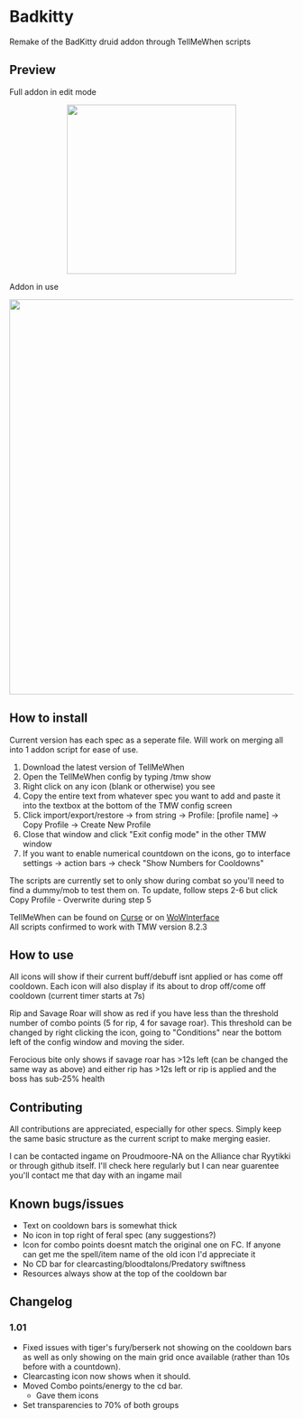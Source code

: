 # Badkitty
Remake of the BadKitty druid addon through TellMeWhen scripts

## Preview

Full addon in edit mode  
<p align=center><a target="_blank" href="https://cloud.githubusercontent.com/assets/3653340/20781700/df20b1fc-b752-11e6-94a5-7146c266b03d.jpg"><img src="https://cloud.githubusercontent.com/assets/3653340/20781700/df20b1fc-b752-11e6-94a5-7146c266b03d.jpg" width=300></a></p>

Addon in use  
<p align=center><a target="_blank" href="https://cloud.githubusercontent.com/assets/3653340/20781701/df2aaaae-b752-11e6-935d-4ac4e2838711.jpg"><img src="https://cloud.githubusercontent.com/assets/3653340/20781701/df2aaaae-b752-11e6-935d-4ac4e2838711.jpg" width=700></a></p>

## How to install
Current version has each spec as a seperate file. Will work on merging all into 1 addon script for ease of use.


1. Download the latest version of TellMeWhen
2. Open the TellMeWhen config by typing /tmw show
3. Right click on any icon (blank or otherwise) you see
4. Copy the entire text from whatever spec you want to add and paste it into the textbox at the bottom of the TMW config screen
5. Click import/export/restore -> from string -> Profile: [profile name] -> Copy Profile -> Create New Profile
6. Close that window and click "Exit config mode" in the other TMW window
7. If you want to enable numerical countdown on the icons, go to interface settings -> action bars -> check "Show Numbers for Cooldowns"


The scripts are currently set to only show during combat so you'll need to find a dummy/mob to test them on. To update, follow steps 2-6 but click Copy Profile - Overwrite <profile name> during step 5

TellMeWhen can be found on [Curse](https://mods.curse.com/addons/wow/tellmewhen) or on [WoWInterface](http://www.wowinterface.com/downloads/info10855-TellMeWhen.html)  
All scripts confirmed to work with TMW version 8.2.3

## How to use

All icons will show if their current buff/debuff isnt applied or has come off cooldown. Each icon will also display if its about to drop off/come off cooldown (current timer starts at 7s)

Rip and Savage Roar will show as red if you have less than the threshold number of combo points (5 for rip, 4 for savage roar). This threshold can be changed by right clicking the icon, going to "Conditions" near the bottom left of the config window and moving the sider.

Ferocious bite only shows if savage roar has >12s left (can be changed the same way as above) and either rip has >12s left or rip is applied and the boss has sub-25% health

## Contributing

All contributions are appreciated, especially for other specs. Simply keep the same basic structure as the current script to make merging easier.

I can be contacted ingame on Proudmoore-NA on the Alliance char Ryytikki or through github itself. I'll check here regularly but I can near guarentee you'll contact me that day with an ingame mail

## Known bugs/issues

- Text on cooldown bars is somewhat thick
- No icon in top right of feral spec (any suggestions?)
- Icon for combo points doesnt match the original one on FC. If anyone can get me the spell/item name of the old icon I'd appreciate it
- No CD bar for clearcasting/bloodtalons/Predatory swiftness
- Resources always show at the top of the cooldown bar

## Changelog

### 1.01
- Fixed issues with tiger's fury/berserk not showing on the cooldown bars as well as only showing on the main grid once available (rather than 10s before with a countdown). 
- Clearcasting icon now shows when it should. 
- Moved Combo points/energy to the cd bar. 
  - Gave them icons
- Set transparencies to 70% of both groups
